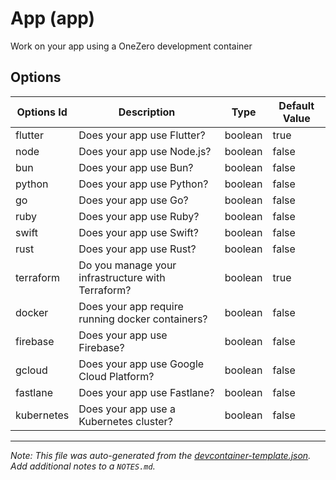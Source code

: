 
# App (app)

Work on your app using a OneZero development container

## Options

| Options Id | Description | Type | Default Value |
|-----|-----|-----|-----|
| flutter | Does your app use Flutter? | boolean | true |
| node | Does your app use Node.js? | boolean | false |
| bun | Does your app use Bun? | boolean | false |
| python | Does your app use Python? | boolean | false |
| go | Does your app use Go? | boolean | false |
| ruby | Does your app use Ruby? | boolean | false |
| swift | Does your app use Swift? | boolean | false |
| rust | Does your app use Rust? | boolean | false |
| terraform | Do you manage your infrastructure with Terraform? | boolean | true |
| docker | Does your app require running docker containers? | boolean | false |
| firebase | Does your app use Firebase? | boolean | false |
| gcloud | Does your app use Google Cloud Platform? | boolean | false |
| fastlane | Does your app use Fastlane? | boolean | false |
| kubernetes | Does your app use a Kubernetes cluster? | boolean | false |



---

_Note: This file was auto-generated from the [devcontainer-template.json](https://github.com/onezerocompany/devcontainers/blob/main/templates/src/app/devcontainer-template.json).  Add additional notes to a `NOTES.md`._
